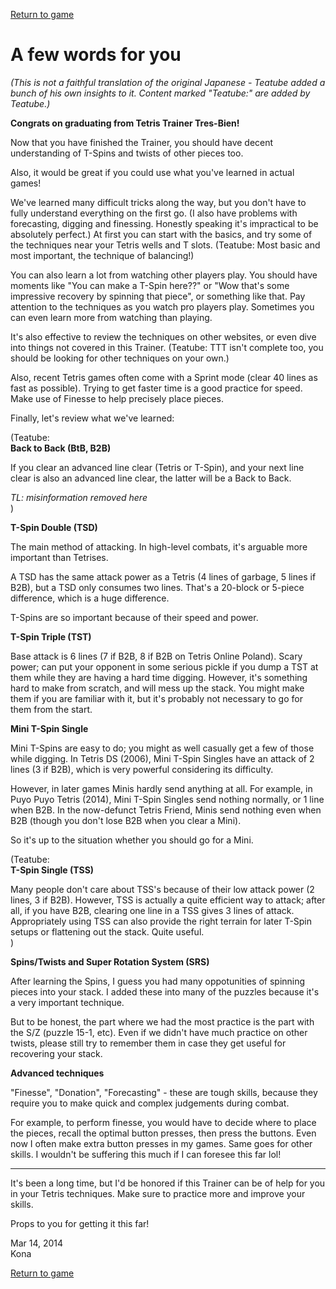 [Return to game](https://user670.github.io/tetris-trainer-tres-bien/)

# A few words for you

*(This is not a faithful translation of the original Japanese - Teatube added a bunch of his own insights to it. Content marked "Teatube:" are added by Teatube.)*

**Congrats on graduating from Tetris Trainer Tres-Bien!**

Now that you have finished the Trainer, you should have decent understanding of T-Spins and twists of other pieces too.

Also, it would be great if you could use what you've learned in actual games!

We've learned many difficult tricks along the way, but you don't have to fully understand everything on the first go. (I also have problems with forecasting, digging and finessing. Honestly speaking it's impractical to be absolutely perfect.) At first you can start with the basics, and try some of the techniques near your Tetris wells and T slots. (Teatube: Most basic and most important, the technique of balancing!)

You can also learn a lot from watching other players play. You should have moments like "You can make a T-Spin here??" or "Wow that's some impressive recovery by spinning that piece", or something like that. Pay attention to the techniques as you watch pro players play. Sometimes you can even learn more from watching than playing.

It's also effective to review the techniques on other websites, or even dive into things not covered in this Trainer. (Teatube: TTT isn't complete too, you should be looking for other techniques on your own.)

Also, recent Tetris games often come with a Sprint mode (clear 40 lines as fast as possible). Trying to get faster time is a good practice for speed. Make use of Finesse to help precisely place pieces.

Finally, let's review what we've learned:

(Teatube:<br />
**Back to Back (BtB, B2B)**

If you clear an advanced line clear (Tetris or T-Spin), and your next line clear is also an advanced line clear, the latter will be a Back to Back.

*TL: misinformation removed here*<br />
)

**T-Spin Double (TSD)**

The main method of attacking. In high-level combats, it's arguable more important than Tetrises.

A TSD has the same attack power as a Tetris (4 lines of garbage, 5 lines if B2B), but a TSD only consumes two lines. That's a 20-block or 5-piece difference, which is a huge difference.

T-Spins are so important because of their speed and power.

**T-Spin Triple (TST)**

Base attack is 6 lines (7 if B2B, 8 if B2B on Tetris Online Poland). Scary power; can put your opponent in some serious pickle if you dump a TST at them while they are having a hard time digging. However, it's something hard to make from scratch, and will mess up the stack. You might make them if you are familiar with it, but it's probably not necessary to go for them from the start.

**Mini T-Spin Single**

Mini T-Spins are easy to do; you might as well casually get a few of those while digging. In Tetris DS (2006), Mini T-Spin Singles have an attack of 2 lines (3 if B2B), which is very powerful considering its difficulty.

However, in later games Minis hardly send anything at all. For example, in Puyo Puyo Tetris (2014), Mini T-Spin Singles send nothing normally, or 1 line when B2B. In the now-defunct Tetris Friend, Minis send nothing even when B2B (though you don't lose B2B when you clear a Mini).

So it's up to the situation whether you should go for a Mini.

(Teatube:<br />
**T-Spin Single (TSS)**

Many people don't care about TSS's because of their low attack power (2 lines, 3 if B2B). However, TSS is actually a quite efficient way to attack; after all, if you have B2B, clearing one line in a TSS gives 3 lines of attack. Appropriately using TSS can also provide the right terrain for later T-Spin setups or flattening out the stack. Quite useful.<br />
)

**Spins/Twists and Super Rotation System (SRS)**

After learning the Spins, I guess you had many oppotunities of spinning pieces into your stack. I added these into many of the puzzles because it's a very important technique.

But to be honest, the part where we had the most practice is the part with the S/Z (puzzle 15-1, etc). Even if we didn't have much practice on other twists, please still try to remember them in case they get useful for recovering your stack.

**Advanced techniques**

"Finesse", "Donation", "Forecasting" - these are tough skills, because they require you to make quick and complex judgements during combat.

For example, to perform finesse, you would have to decide where to place the pieces, recall the optimal button presses, then press the buttons. Even now I often make extra button presses in my games. Same goes for other skills. I wouldn't be suffering this much if I can foresee this far lol!

----

It's been a long time, but I'd be honored if this Trainer can be of help for you in your Tetris techniques. Make sure to practice more and improve your skills.

Props to you for getting it this far!

Mar 14, 2014<br />
Kona

[Return to game](https://user670.github.io/tetris-trainer-tres-bien/)

